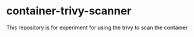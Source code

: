 # container-trivy-scanner
This repository is for experiment for using the trivy to scan the container

